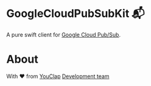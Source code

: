 # GoogleCloudPubSubKit 📬

A pure swift client for [Google Cloud Pub/Sub](https://cloud.google.com/pubsub/).

# About

With ❤️ from [YouClap](https://youclap.tech) [Development team](mailto://development@youclap.tech)